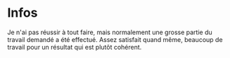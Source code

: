 # Infos

Je n'ai pas réussir à tout faire, mais normalement une grosse partie du travail demandé a été effectué.
Assez satisfait quand même, beaucoup de travail pour un résultat qui est plutôt cohérent.
